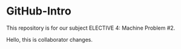 # GitHub-Intro
This repository is for our subject ELECTIVE 4: Machine Problem #2.

Hello, this is collaborator changes.
